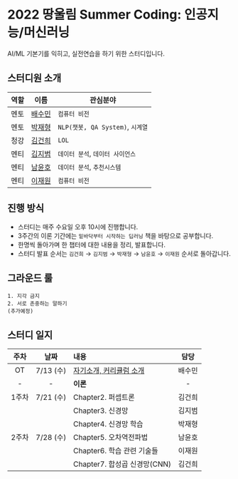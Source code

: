 # 2022 땅울림 Summer Coding: 인공지능/머신러닝  

AI/ML 기본기를 익히고, 실전연습을 하기 위한 스터디입니다.

## 스터디원 소개

| 역할 | 이름 | 관심분야 |
|:----:|:----:|---------|
| 멘토 | [배수민](https://github.com/bsm8734) | `컴퓨터 비전` |
| 멘토 | [박재형](https://github.com/Jay-Ppark) | `NLP(챗봇, QA System)`, `시계열`|
| 청강 | [김건희](https://github.com/KeonHee) | `LOL`| 
| 멘티 | [김지범](https://github.com/jibeomkim7) | `데이터 분석`, `데이터 사이언스`|
| 멘티 | [남윤호](https://github.com/Bucoco) | `데이터 분석`, `추천시스템`|
| 멘티 | [이재원](https://github.com/jaewonLeeKOR) | `컴퓨터 비전`|

## 진행 방식

- 스터디는 매주 수요일 오후 10시에 진행합니다.
- 3주간의 이론 기간에는 `밑바닥부터 시작하는 딥러닝` 책을 바탕으로 공부합니다.
- 한명씩 돌아가며 한 챕터에 대한 내용을 정리, 발표합니다.
- 스터디 발표 순서는 `김건희` → `김지범` → `박재형` → `남윤호` → `이재원` 순서로 돌아갑니다.

<!-- // 실습 커리큘럼 완료 시, 다시 작성 + Kaggle, Dacon link, ground rule, PR rule, add issue 
### 이론(2022.07.20 ~)

|![img](http://image.kyobobook.co.kr/images/book/large/636/l9788968484636.jpg)|
|:---------------------------------------------------------------------------:|
|[밑바닥부터 시작하는 딥러닝](http://www.kyobobook.co.kr/product/detailViewKor.laf?mallGb=KOR&ejkGb=KOR&barcode=9788968484636)|

- 한 주차당 3 챕터를 

### 실습/대회(2022.07.20 ~) -->

## 그라운드 룰

```
1. 지각 금지
2. 서로 존중하는 말하기
(추가예정)
```

## 스터디 일지

| 주차 | 날짜 | 내용 | 담당 |
|:-:|:-:|:-|:-:|
| OT    | 7/13 (수) | [자기소개, 커리큘럼 소개](https://github.com/LandvibeDev/2022-AI-ML/issues/1)       | 배수민 |
|-|-| **이론** |-|
| 1주차 | 7/21 (수) | Chapter2. 퍼셉트론           |  김건희 |
|       |           | Chapter3. 신경망            |  김지범 |
|       |           | Chapter4. 신경망 학습       |  박재형 |
| 2주차 | 7/28 (수) | Chapter5. 오차역전파법       |  남윤호 |
|       |           | Chapter6. 학습 관련 기술들   |  이재원 |
|       |           | Chapter7. 합성곱 신경망(CNN) |  김건희 |


